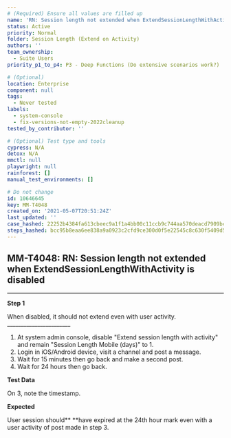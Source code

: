 ```yaml
---
# (Required) Ensure all values are filled up
name: 'RN: Session length not extended when ExtendSessionLengthWithActivity is disabled'
status: Active
priority: Normal
folder: Session Length (Extend on Activity)
authors: ''
team_ownership:
  - Suite Users
priority_p1_to_p4: P3 - Deep Functions (Do extensive scenarios work?)

# (Optional)
location: Enterprise
component: null
tags:
  - Never tested
labels:
  - system-console
  - fix-versions-not-empty-2022cleanup
tested_by_contributor: ''

# (Optional) Test type and tools
cypress: N/A
detox: N/A
mmctl: null
playwright: null
rainforest: []
manual_test_environments: []

# Do not change
id: 10646645
key: MM-T4048
created_on: '2021-05-07T20:51:24Z'
last_updated: ''
case_hashed: 22252b4384fa613cbeec9a1f1a4bb00c11ccb9c744aa570deacd7909bcea7ebef42c88b701264d8b0a2536020c20b1c1
steps_hashed: bcc95b8eaa6ee838a9a0923c2cfd9ce300d0f5e22545c8c630f5409d5aa90da21a5439cb3d77cf6feab12b070d9e09dc
---
```


<!-- (Auto-generated) Based on frontmatter's "key" and "name" -->

## MM-T4048: RN: Session length not extended when ExtendSessionLengthWithActivity is disabled

---

**Step 1**

When disabled, it should not extend even with user activity.\
\_\_\_\_\_\_\_\_\_\_\_\_\_\_\_\_\_\_\_\_\_\_\_

1. At system admin console, disable "Extend session length with activity" and remain "Session Length Mobile (days)" to 1.
2. Login in iOS/Android device, visit a channel and post a message.
3. Wait for 15 minutes then go back and make a second post.
4. Wait for 24 hours then go back.

**Test Data**

On 3, note the timestamp.

**Expected**

User session should\*\* \*\*have expired at the 24th hour mark even with a user activity of post made in step 3.
